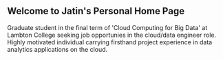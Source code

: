 ## Welcome to Jatin's Personal Home Page

Graduate student in the final term of 'Cloud Computing for Big Data' at Lambton College seeking job opportunies in the cloud/data engineer role.
Highly motivated individual carrying firsthand project experience in data analytics applications on the cloud.
